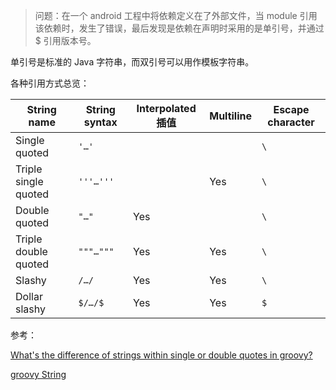 >  问题：在一个 android 工程中将依赖定义在了外部文件，当 module 引用该依赖时，发生了错误，最后发现是依赖在声明时采用的是单引号，并通过 $ 引用版本号。

单引号是标准的 Java 字符串，而双引号可以用作模板字符串。

各种引用方式总览：

| String name          | String syntax | Interpolated 插值 | Multiline | Escape character |
| -------------------- | ------------- | ----------------- | --------- | ---------------- |
| Single quoted        | `'…'`         |                   |           | `\`              |
| Triple single quoted | `'''…'''`     |                   | Yes       | `\`              |
| Double quoted        | `"…"`         | Yes               |           | `\`              |
| Triple double quoted | `"""…"""`     | Yes               | Yes       | `\`              |
| Slashy               | `/…/`         | Yes               | Yes       | `\`              |
| Dollar slashy        | `$/…/$`       | Yes               | Yes       | `$`              |





参考：

[What's the difference of strings within single or double quotes in groovy?](https://stackoverflow.com/questions/6761498/whats-the-difference-of-strings-within-single-or-double-quotes-in-groovy)

[groovy String](http://docs.groovy-lang.org/latest/html/documentation/index.html#_single_quoted_string)